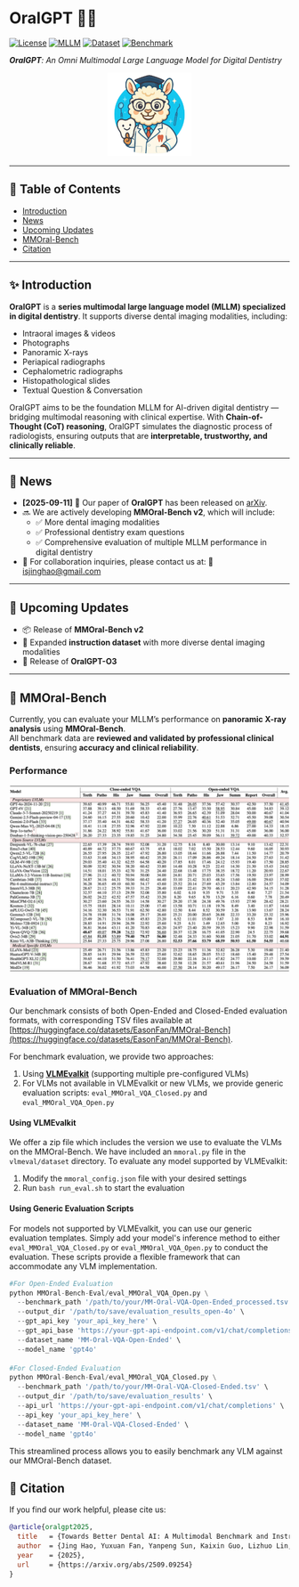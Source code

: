 # OralGPT 👄🦷  
[![License](https://img.shields.io/badge/license-MIT-blue.svg)](./LICENSE)
[![MLLM](https://img.shields.io/badge/MLLM-OralGPT-green.svg)]()
[![Dataset](https://img.shields.io/badge/Dataset-MMOral-red.svg)]()
[![Benchmark](https://img.shields.io/badge/Benchmark-MMOral--Bench-orange.svg)]()

***OralGPT**: An Omni Multimodal Large Language Model for Digital Dentistry*

<div align="center">
  <img src="https://raw.githubusercontent.com/isbrycee/OralGPT/main/assets/mmoral-logo.png" width="150px">
</div>

---

## 📖 Table of Contents  
- [Introduction](#-introduction)  
- [News](#-News)
- [Upcoming Updates](#-upcoming-updates)  
- [MMOral-Bench](#-mmoral-bench)  
- [Citation](#-citation)  

---

## ✨ Introduction

**OralGPT** is a **series multimodal large language model (MLLM) specialized in digital dentistry**. It supports diverse dental imaging modalities, including:  

- Intraoral images & videos  
- Photographs  
- Panoramic X-rays 
- Periapical radiographs  
- Cephalometric radiographs  
- Histopathological slides  
- Textual Question & Conversation  

OralGPT aims to be the foundation MLLM for AI-driven digital dentistry — bridging multimodal reasoning with clinical expertise. With **Chain-of-Thought (CoT) reasoning**, OralGPT simulates the diagnostic process of radiologists, ensuring outputs that are **interpretable, trustworthy, and clinically reliable**.  

---

## 🔔 News 

- **[2025-09-11]** 🎉 Our paper of **OralGPT** has been released on [arXiv](https://arxiv.org/abs/2509.09254).  
- 🔜 We are actively developing **MMOral-Bench v2**, which will include:  
  - ✅ More dental imaging modalities  
  - ✅ Professional dentistry exam questions  
  - ✅ Comprehensive evaluation of multiple MLLM performance in digital dentistry
- 🤝 For collaboration inquiries, please contact us at: 📮 isjinghao@gmail.com

---

## 🔮 Upcoming Updates  

- 📦 Release of **MMOral-Bench v2**  
- 📑 Expanded **instruction dataset** with more diverse dental imaging modalities
- 🧪 Release of **OralGPT-O3**

---

## 📏 MMOral-Bench  

Currently, you can evaluate your MLLM’s performance on **panoramic X-ray analysis** using **MMOral-Bench**.  
All benchmark data are **reviewed and validated by professional clinical dentists**, ensuring **accuracy and clinical reliability**.  

### Performance
<div align="center">
  <img src="https://raw.githubusercontent.com/isbrycee/OralGPT/main/assets/MMOral-Bench-V1-Performance.jpg">
</div>

### Evaluation of MMOral-Bench

Our benchmark consists of both Open-Ended and Closed-Ended evaluation formats, with corresponding TSV files available at [https://huggingface.co/datasets/EasonFan/MMOral-Bench](https://huggingface.co/datasets/EasonFan/MMOral-Bench).

For benchmark evaluation, we provide two approaches:

1. Using [**VLMEvalkit**](https://github.com/open-compass/VLMEvalKit) (supporting multiple pre-configured VLMs)
2. For VLMs not available in VLMEvalkit or new VLMs, we provide generic evaluation scripts: `eval_MMOral_VQA_Closed.py` and `eval_MMOral_VQA_Open.py`

#### Using VLMEvalkit

We offer a zip file which includes the version we use to evaluate the VLMs on the MMOral-Bench. We have included an `mmoral.py` file in the `vlmeval/dataset` directory. To evaluate any model supported by VLMEvalkit:

1. Modify the `mmoral_config.json` file with your desired settings
2. Run `bash run_eval.sh` to start the evaluation

#### Using Generic Evaluation Scripts

For models not supported by VLMEvalkit, you can use our generic evaluation templates. Simply add your model's inference method to either `eval_MMOral_VQA_Closed.py` or `eval_MMOral_VQA_Open.py` to conduct the evaluation. These scripts provide a flexible framework that can accommodate any VLM implementation.

```python
#For Open-Ended Evaluation
python MMOral-Bench-Eval/eval_MMOral_VQA_Open.py \
  --benchmark_path '/path/to/your/MM-Oral-VQA-Open-Ended_processed.tsv' \
  --output_dir '/path/to/save/evaluation_results_open-4o' \
  --gpt_api_key 'your_api_key_here' \
  --gpt_api_base 'https://your-gpt-api-endpoint.com/v1/chat/completions' \
  --dataset_name 'MM-Oral-VQA-Open-Ended' \
  --model_name 'gpt4o'

#For Closed-Ended Evaluation
python MMOral-Bench-Eval/eval_MMOral_VQA_Closed.py \
  --benchmark_path '/path/to/your/MM-Oral-VQA-Closed-Ended.tsv' \
  --output_dir '/path/to/save/evaluation_results' \
  --api_url 'https://your-gpt-api-endpoint.com/v1/chat/completions' \
  --api_key 'your_api_key_here' \
  --dataset_name 'MM-Oral-VQA-Closed-Ended' \
  --model_name 'gpt4o'
```

This streamlined process allows you to easily benchmark any VLM against our MMOral-Bench dataset.

## 📌 Citation  

If you find our work helpful, please cite us:  

```bibtex
@article{oralgpt2025,
  title   = {Towards Better Dental AI: A Multimodal Benchmark and Instruction Dataset for Panoramic X-ray Analysis},
  author  = {Jing Hao, Yuxuan Fan, Yanpeng Sun, Kaixin Guo, Lizhuo Lin, Jinrong Yang, Qi Yong H. Ai, Lun M. Wong, Hao Tang, Kuo Feng Hung},
  year    = {2025},
  url     = {https://arxiv.org/abs/2509.09254}
}
